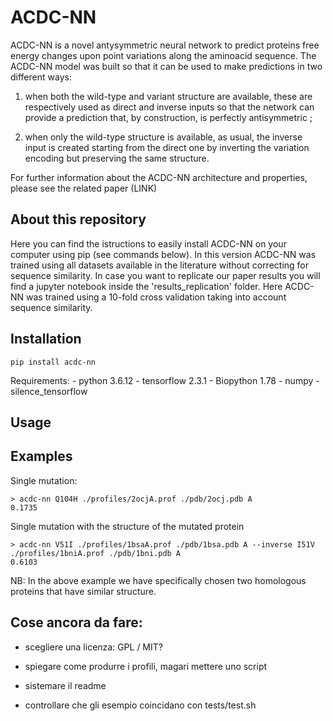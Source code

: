 # ACDC-NN

ACDC-NN is a novel antysymmetric neural network to predict proteins free energy changes upon point variations along the aminoacid sequence.
The  ACDC-NN  model  was  built  so that it can be used to make predictions in two different ways: 

1) when both the wild-type and variant structure are available, these are respectively used as direct and inverse  inputs  so  that  the  network  can  provide a  prediction  that,  by  construction,  is  perfectly antisymmetric ; 

2) when only the wild-type structure is available, as usual,  the  inverse  input  is  created  starting  from the direct one by inverting the variation encoding but preserving the same structure. 

For further information about the ACDC-NN architecture and properties, please see the related paper (LINK)

## About this repository

Here you can find the istructions to easily install ACDC-NN on your computer using pip (see commands below).
In this version ACDC-NN was trained using all datasets available in the literature without correcting for sequence similarity.
In case you want to replicate our paper results you will find a jupyter notebook inside the 'results_replication' folder.
Here ACDC-NN was trained using a 10-fold cross validation taking into account sequence similarity.


## Installation
```
pip install acdc-nn
```

Requirements:
	- python 3.6.12
	- tensorflow 2.3.1
	- Biopython 1.78
	- numpy 
	- silence_tensorflow 


## Usage


## Examples
Single mutation:
```
> acdc-nn Q104H ./profiles/2ocjA.prof ./pdb/2ocj.pdb A
0.1735
```
Single mutation with the structure of the mutated protein
```
> acdc-nn V51I ./profiles/1bsaA.prof ./pdb/1bsa.pdb A --inverse I51V ./profiles/1bniA.prof ./pdb/1bni.pdb A 
0.6103
```

NB: In the above example we have specifically chosen two homologous proteins that have similar structure.

## Cose ancora da fare:
- scegliere una licenza: GPL / MIT?
- spiegare come produrre i profili, magari mettere uno script
- sistemare il readme

- controllare che gli esempio coincidano con tests/test.sh
